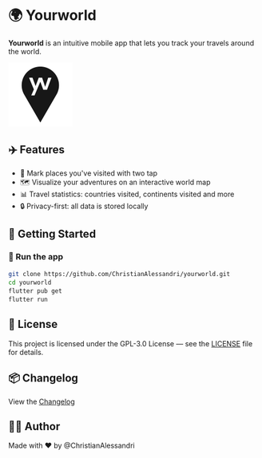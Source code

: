 # 🌍 Yourworld

**Yourworld** is an intuitive mobile app that lets you track your travels around the world.

<img src="assets/icons/icon.png" alt="Yourworld Icon" height=128 />

## ✈️ Features

- 📍 Mark places you've visited with two tap
- 🗺️ Visualize your adventures on an interactive world map
- 📊 Travel statistics: countries visited, continents visited and more
- 🔒 Privacy-first: all data is stored locally

## 🚀 Getting Started

### 📱 Run the app

```bash
git clone https://github.com/ChristianAlessandri/yourworld.git
cd yourworld
flutter pub get
flutter run
```

## 📄 License

This project is licensed under the GPL-3.0 License — see the [LICENSE](LICENSE) file for details.

## 📦 Changelog

View the [Changelog](CHANGELOG.md)

## 🙋‍♂️ Author

Made with ❤️ by @ChristianAlessandri
